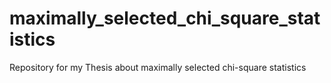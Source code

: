 # maximally_selected_chi_square_statistics
Repository for my Thesis about maximally selected chi-square statistics
